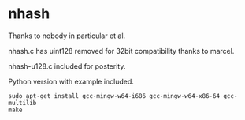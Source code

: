 # nhash
Thanks to nobody in particular et al.

nhash.c has uint128 removed for 32bit compatibility thanks to marcel.

nhash-u128.c included for posterity.

Python version with example included.

```
sudo apt-get install gcc-mingw-w64-i686 gcc-mingw-w64-x86-64 gcc-multilib
make
```
